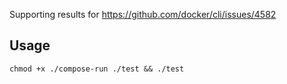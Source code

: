 Supporting results for https://github.com/docker/cli/issues/4582

## Usage
```shell
chmod +x ./compose-run ./test && ./test
```

